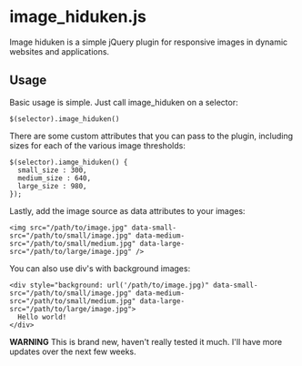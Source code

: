 image_hiduken.js
============

Image hiduken is a simple jQuery plugin for responsive images in dynamic websites and applications.


## Usage

Basic usage is simple. Just call image_hiduken on a selector:

```
$(selector).image_hiduken()
```

There are some custom attributes that you can pass to the plugin, including sizes for each of the various image thresholds:

```
$(selector).iamge_hiduken() {
  small_size : 300,
  medium_size : 640,
  large_size : 980,  
});
```

Lastly, add the image source as data attributes to your images:
```
<img src="/path/to/image.jpg" data-small-src="/path/to/small/image.jpg" data-medium-src="/path/to/small/medium.jpg" data-large-src="/path/to/large/image.jpg" />
```
You can also use div's with background images:
```
<div style="background: url('/path/to/image.jpg)" data-small-src="/path/to/small/image.jpg" data-medium-src="/path/to/small/medium.jpg" data-large-src="/path/to/large/image.jpg">
  Hello world!
</div>
```

**WARNING**
This is brand new, haven't really tested it much. I'll have more updates over the next few weeks.